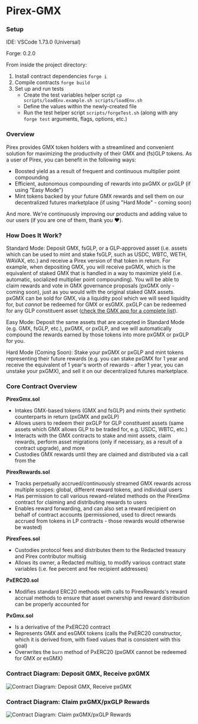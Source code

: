 # Pirex-GMX

### Setup

IDE: VSCode 1.73.0 (Universal)

Forge: 0.2.0

From inside the project directory:
1. Install contract dependencies `forge i`
2. Compile contracts `forge build`
3. Set up and run tests
   - Create the test variables helper script `cp scripts/loadEnv.example.sh scripts/loadEnv.sh`
   - Define the values within the newly-created file
   - Run the test helper script `scripts/forgeTest.sh` (along with any `forge test` arguments, flags, options, etc.)

### Overview

Pirex provides GMX token holders with a streamlined and convenient solution for maximizing the productivity of their GMX and (fs)GLP tokens. As a user of Pirex, you can benefit in the following ways:
- Boosted yield as a result of frequent and continuous multiplier point compounding
- Efficient, autonomous compounding of rewards into pxGMX or pxGLP (if using "Easy Mode")
- Mint tokens backed by your future GMX rewards and sell them on our decentralized futures marketplace (if using "Hard Mode" - coming soon)

And more. We're continuously improving our products and adding value to our users (if you are one of them, thank you ❤️).

### How Does It Work?

Standard Mode: Deposit GMX, fsGLP, or a GLP-approved asset (i.e. assets which can be used to mint and stake fsGLP, such as USDC, WBTC, WETH, WAVAX, etc.) and receive a Pirex version of that token in return. For example, when depositing GMX, you will receive pxGMX, which is the equivalent of staked GMX that is handled in a way to maximize yield (i.e. automatic, socialized multiplier point compounding). You will be able to claim rewards and vote in GMX governance proposals (pxGMX only - coming soon), just as you would with the original staked GMX assets. pxGMX can be sold for GMX, via a liquidity pool which we will seed liquidity for, but _cannot_ be redeemed for GMX or esGMX. pxGLP can be redeemed for any GLP constituent asset ([check the GMX app for a complete list](https://app.gmx.io/#/buy_glp#redeem)).

Easy Mode: Deposit the same assets that are accepted in Standard Mode (e.g. GMX, fsGLP, etc.), pxGMX, or pxGLP, and we will automatically compound the rewards earned by those tokens into more pxGMX or pxGLP for you.

Hard Mode (Coming Soon): Stake your pxGMX or pxGLP and mint tokens representing their future rewards (e.g. you can stake pxGMX for 1 year and receive the equivalent of 1 year's worth of rewards - after 1 year, you can unstake your pxGMX), and sell it on our decentralized futures marketplace.

### Core Contract Overview

**PirexGmx.sol**
- Intakes GMX-based tokens (GMX and fsGLP) and mints their synthetic counterparts in return (pxGMX and pxGLP)
- Allows users to redeem their pxGLP for GLP constituent assets (same assets which GMX allows GLP to be traded for, e.g. USDC, WBTC, etc.)
- Interacts with the GMX contracts to stake and mint assets, claim rewards, perform asset migrations (only if necessary, as a result of a contract upgrade), and more
- Custodies GMX rewards until they are claimed and distributed via a call from the

**PirexRewards.sol**
- Tracks perpetually accrued/continuously streamed GMX rewards across multiple scopes: global, different reward tokens, and individual users
- Has permission to call various reward-related methods on the PirexGmx contract for claiming and distributing rewards to users
- Enables reward forwarding, and can also set a reward recipient on behalf of contract accounts (permissioned, used to direct rewards accrued from tokens in LP contracts - those rewards would otherwise be wasted)

**PirexFees.sol**
- Custodies protocol fees and distributes them to the Redacted treasury and Pirex contributor multisig
- Allows its owner, a Redacted multisig, to modify various contract state variables (i.e. fee percent and fee recipient addresses)

**PxERC20.sol**
- Modifies standard ERC20 methods with calls to PirexRewards's reward accrual methods to ensure that asset ownership and reward distribution can be properly accounted for

**PxGmx.sol**
- Is a derivative of the PxERC20 contract
- Represents GMX and esGMX tokens (calls the PxERC20 constructor, which it is derived from, with fixed values that is consistent with this goal)
- Overwrites the `burn` method of PxERC20 (pxGMX cannot be redeemed for GMX or esGMX)

### Contract Diagram: Deposit GMX, Receive pxGMX

![Contract Diagram: Deposit GMX, Receive pxGMX](https://i.imgur.com/5qEKj8q.png)

### Contract Diagram: Claim pxGMX/pxGLP Rewards

![Contract Diagram: Claim pxGMX/pxGLP Rewards](https://i.imgur.com/NqaxI2P.png)
